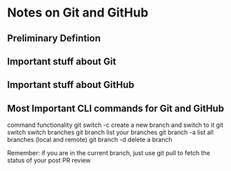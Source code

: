 # Notes on Git and GitHub

## Preliminary Defintion

## Important stuff about Git

## Important stuff about GitHub

## Most Important CLI commands for Git and GitHub

command functionality
git switch -c <branchname> create a new branch and switch to it
git switch <branchname> switch branches
git branch list your branches
git branch -a list all branches (local and remote)
git branch -d <branchname> delete a branch

Remember: if you are in the current branch, just use git pull to fetch the status of your post PR review

